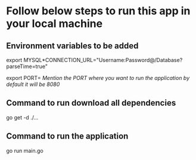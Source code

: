 # Follow below steps to run this app in your local machine

## Environment variables to be added

export MYSQL*CONNECTION_URL="Username:Password@/Database?parseTime=true"

export PORT= *Mention the PORT where you want to run the application by default it will be 8080*

## Command to run download all dependencies

go get -d ./...

## Command to run the application

go run main.go
